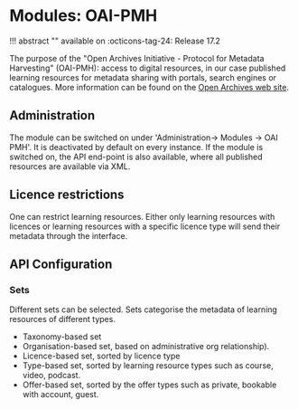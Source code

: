# Modules: OAI-PMH

!!! abstract ""
    available on :octicons-tag-24: Release 17.2 


The purpose of the "Open Archives Initiative - Protocol for Metadata Harvesting" (OAI-PMH): access to digital resources, in our case published learning resources for metadata sharing with portals, search engines or catalogues. More information can be found on the [Open Archives web site](https://www.openarchives.org).

## Administration

The module can be switched on under 'Administration-> Modules -> OAI PMH'. It is deactivated by default on every instance. If the module is switched on, the API end-point is also available, where all published resources are available via XML.

## Licence restrictions

One can restrict learning resources. Either only learning resources with licences or learning resources with a specific licence type will send their metadata through the interface.

## API Configuration

### Sets
Different sets can be selected. Sets categorise the metadata of learning resources of different types. 

* Taxonomy-based set
* Organisation-based set, based on administrative org relationship).
* Licence-based set, sorted by licence type
* Type-based set, sorted by learning resource types such as course, video, podcast.
* Offer-based set, sorted by the offer types such as private, bookable with account, guest.